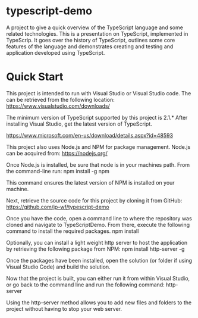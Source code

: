 # typescript-demo
A project to give a quick overview of the TypeScript language and some related technologies.
This is a presentation on TypeScript, implemented in TypeScrip.  It goes over the history of
TypeScript, outlines some core features of the language and demonstrates creating and testing
and application developed using TypeScript.


Quick Start
=============================================================================================
This project is intended to run with Visual Studio or Visual Studio code.  The can be
retrieved from the following location:
https://www.visualstudio.com/downloads/

The minimum version of TypeScript supported by this project is 2.1.*  After installing Visual
Studio, get the latest version of TypeScript.

https://www.microsoft.com/en-us/download/details.aspx?id=48593

This project also uses Node.js and NPM for package management.  Node.js can be acquired from:
https://nodejs.org/

Once Node.js is installed, be sure that node is in your machines path. From the command-line run:
npm install -g npm

This command ensures the latest version of NPM is installed on your machine.

Next, retrieve the source code for this project by cloning it from GitHub:
https://github.com/jp-wf/typescript-demo

Once you have the code, open a command line to where the repository was cloned and navigate to
TypeScriptDemo.  From there, execute the following command to install the required packages.
npm install

Optionally, you can install a light weight http server to host the application by retrieving the 
following package from NPM:
npm install http-server -g 

Once the packages have been installed, open the solution (or folder if using Visual Studio Code)
and build the solution.

Now that the project is built, you can either run it from within Visual Studio, or go back to the
command line and run the following command:
http-server

Using the http-server method allows you to add new files and folders to the project without having 
to stop your web server.


